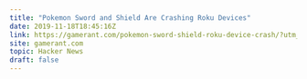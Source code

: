 ```yaml
---
title: "Pokemon Sword and Shield Are Crashing Roku Devices"
date: 2019-11-18T18:45:16Z
link: https://gamerant.com/pokemon-sword-shield-roku-device-crash/?utm_medium=RSS&utm_source=hune
site: gamerant.com
topic: Hacker News
draft: false
---
```

